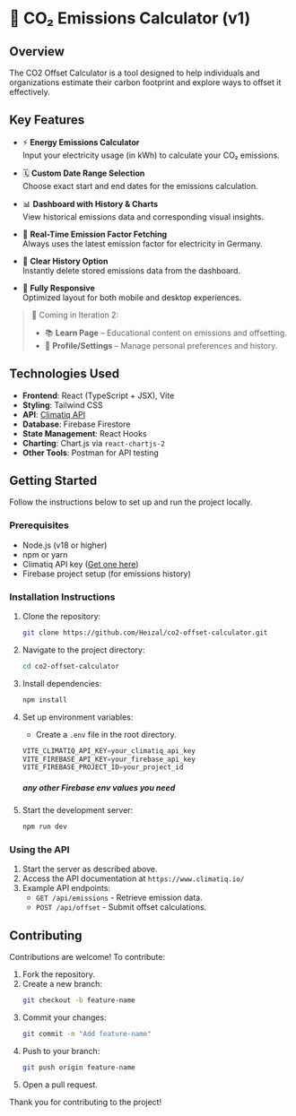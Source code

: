 #  🌱 CO₂ Emissions Calculator (v1)

## Overview
The CO2 Offset Calculator is a tool designed to help individuals and organizations estimate their carbon footprint and explore ways to offset it effectively.

## Key Features
- ⚡ **Energy Emissions Calculator**  
  Input your electricity usage (in kWh) to calculate your CO₂ emissions.

- 🗓️ **Custom Date Range Selection**  
  Choose exact start and end dates for the emissions calculation.

- 📊 **Dashboard with History & Charts**  
  View historical emissions data and corresponding visual insights.

- 🔁 **Real-Time Emission Factor Fetching**  
  Always uses the latest emission factor for electricity in Germany.

- 🧹 **Clear History Option**  
  Instantly delete stored emissions data from the dashboard.

- 📱 **Fully Responsive**  
  Optimized layout for both mobile and desktop experiences.

> 🧩 Coming in Iteration 2:
> - 📚 **Learn Page** – Educational content on emissions and offsetting.
> - 🧾 **Profile/Settings** – Manage personal preferences and history.

## Technologies Used
- **Frontend**: React (TypeScript + JSX), Vite
- **Styling**: Tailwind CSS
- **API**: [Climatiq API](https://www.climatiq.io/docs)
- **Database**: Firebase Firestore
- **State Management**: React Hooks
- **Charting**: Chart.js via `react-chartjs-2`
- **Other Tools**: Postman for API testing

## Getting Started
Follow the instructions below to set up and run the project locally.

### Prerequisites
- Node.js (v18 or higher)
- npm or yarn
- Climatiq API key ([Get one here](https://www.climatiq.io/))
- Firebase project setup (for emissions history)

### Installation Instructions
1. Clone the repository:
    ```bash
    git clone https://github.com/Heizal/co2-offset-calculator.git
    ```
2. Navigate to the project directory:
    ```bash
    cd co2-offset-calculator
    ```
3. Install dependencies:
    ```bash
    npm install
    ```
4. Set up environment variables:
    - Create a `.env` file in the root directory.
    ```python
    VITE_CLIMATIQ_API_KEY=your_climatiq_api_key
    VITE_FIREBASE_API_KEY=your_firebase_api_key
    VITE_FIREBASE_PROJECT_ID=your_project_id
    ```
    ##### any other Firebase env values you need

5. Start the development server:
    ```bash
    npm run dev
    ```

### Using the API
1. Start the server as described above.
2. Access the API documentation at `https://www.climatiq.io/`
3. Example API endpoints:
    - `GET /api/emissions` - Retrieve emission data.
    - `POST /api/offset` - Submit offset calculations.

## Contributing
Contributions are welcome! To contribute:
1. Fork the repository.
2. Create a new branch:
    ```bash
    git checkout -b feature-name
    ```
3. Commit your changes:
    ```bash
    git commit -m "Add feature-name"
    ```
4. Push to your branch:
    ```bash
    git push origin feature-name
    ```
5. Open a pull request.

Thank you for contributing to the project!